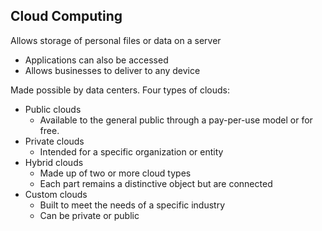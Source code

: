 ## Cloud Computing

Allows storage of personal files or data on a server
- Applications can also be accessed
- Allows businesses to deliver to any device

Made possible by data centers.
Four types of clouds:
- Public clouds
	- Available to the general public through a pay-per-use model or for free.
- Private clouds
	- Intended for a specific organization or entity
- Hybrid clouds
	- Made up of two or more cloud types
	- Each part remains a distinctive object but are connected
- Custom clouds
	- Built to meet the needs of a specific industry
	- Can be private or public